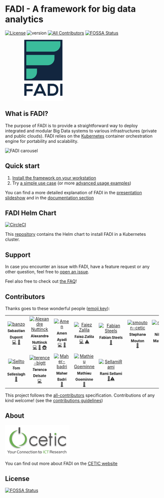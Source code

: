 # FADI - A framework for big data analytics
[![License](https://img.shields.io/badge/License-Apache%202.0-blue.svg)](https://opensource.org/licenses/Apache-2.0) ![version](https://img.shields.io/github/tag/cetic/fadi.svg?label=release) [![All Contributors](https://img.shields.io/badge/all_contributors-10-orange.svg?style=flat)](#contributors)
[![FOSSA Status](https://app.fossa.io/api/projects/git%2Bgithub.com%2Fcetic%2Ffadi.svg?type=shield)](https://app.fossa.io/projects/git%2Bgithub.com%2Fcetic%2Ffadi?ref=badge_shield)

<p align="center" style="width: 50%; height: 200px;">
  <a href="https://fadi.cetic.be"><img src="doc/images/logo.png" height="200"/></a>
</p>
 
## What is FADI?

The purpose of FADI is to provide a straightforward way to deploy integrated and modular Big Data systems to various infrastructures (private and public clouds). FADI relies on the [Kubernetes](https://kubernetes.io/) container orchestration engine for portability and scalability.

![FADI carousel](doc/images/carousel/carousel.gif)

## Quick start

1. [Install the framework on your workstation](INSTALL.md)
2. Try [a simple use case](USERGUIDE.md) (or more [advanced usage examples](examples/README.md))

You can find a more detailed explanation of FADI in the [presentation slideshow](https://fadi.presentations.cetic.be) and in the [documentation section](doc/README.md)

## FADI Helm Chart

[![CircleCI](https://circleci.com/gh/cetic/helm-fadi.svg?style=svg)](https://circleci.com/gh/cetic/helm-fadi/tree/master)

This [repository](https://github.com/cetic/helm-fadi) contains the Helm chart to install FADI in a Kubernetes cluster.

## Support

In case you encounter an issue with FADI, have a feature request or any other question, feel free to [open an issue](https://github.com/cetic/fadi/issues/new/choose).

Feel also free to check out [the FAQ](FAQ.md)!

## Contributors

Thanks goes to these wonderful people ([emoji key](https://allcontributors.org/docs/en/emoji-key)):

<!-- ALL-CONTRIBUTORS-LIST:START - Do not remove or modify this section -->
<!-- prettier-ignore -->
<table>
  <tr>
    <td align="center"><a href="https://github.com/banzo"><img src="https://avatars1.githubusercontent.com/u/2684865?v=4" width="100px;" alt="banzo"/><br /><sub><b>Sebastien Dupont</b></sub></a><br /><a href="https://github.com/cetic/fadi/commits?author=banzo" title="Code">💻</a> <a href="#review-banzo" title="Reviewed Pull Requests">👀</a></td>
    <td align="center"><a href="https://www.linkedin.com/in/alexandre-nuttinck/"><img src="https://avatars1.githubusercontent.com/u/17699324?v=4" width="100px;" alt="Alexandre Nuttinck"/><br /><sub><b>Alexandre Nuttinck</b></sub></a><br /><a href="https://github.com/cetic/fadi/commits?author=alexnuttinck" title="Code">💻</a> <a href="#review-alexnuttinck" title="Reviewed Pull Requests">👀</a> <a href="#infra-alexnuttinck" title="Infrastructure (Hosting, Build-Tools, etc)">🚇</a></td>
    <td align="center"><a href="https://github.com/AyadiAmen"><img src="https://avatars1.githubusercontent.com/u/37482206?v=4" width="100px;" alt="Amen"/><br /><sub><b>Amen Ayadi</b></sub></a><br /><a href="https://github.com/cetic/fadi/commits?author=AyadiAmen" title="Code">💻</a> <a href="#design-AyadiAmen" title="Design">🎨</a></td>
    <td align="center"><a href="https://sites.google.com/site/faiezzalila/"><img src="https://avatars2.githubusercontent.com/u/2330030?v=4" width="100px;" alt="Faiez Zalila"/><br /><sub><b>Faiez Zalila</b></sub></a><br /><a href="https://github.com/cetic/fadi/commits?author=fzalila" title="Code">💻</a> <a href="https://github.com/cetic/fadi/commits?author=fzalila" title="Tests">⚠️</a></td>
    <td align="center"><a href="https://github.com/FabianSteels"><img src="https://avatars3.githubusercontent.com/u/6490581?v=4" width="100px;" alt="Fabian Steels"/><br /><sub><b>Fabian Steels</b></sub></a><br /><a href="#ideas-FabianSteels" title="Ideas, Planning, & Feedback">🤔</a></td>
    <td align="center"><a href="https://github.com/smouton-cetic"><img src="https://avatars3.githubusercontent.com/u/52540999?v=4" width="100px;" alt="smouton-cetic"/><br /><sub><b>Stephane Mouton</b></sub></a><br /><a href="#projectManagement-smouton-cetic" title="Project Management">📆</a></td>
    <td align="center"><a href="https://github.com/nikosmtsk"><img src="https://avatars1.githubusercontent.com/u/36480172?v=4" width="100px;" alt="nikosmtsk"/><br /><sub><b>Nikolaos Matskanis</b></sub></a><br /><a href="#projectManagement-nikosmtsk" title="Project Management">📆</a></td>
  </tr>
  <tr>
    <td align="center"><a href="https://github.com/Sellto"><img src="https://avatars1.githubusercontent.com/u/17011743?v=4" width="100px;" alt="Sellto"/><br /><sub><b>Tom Selleslagh</b></sub></a><br /><a href="https://github.com/cetic/fadi/commits?author=Sellto" title="Documentation">📖</a></td>
    <td align="center"><a href="https://github.com/terence-bigtt"><img src="https://avatars1.githubusercontent.com/u/15094829?v=4" width="100px;" alt="terence-bigtt"/><br /><sub><b>Terence Delsate</b></sub></a><br /><a href="https://github.com/cetic/fadi/commits?author=terence-bigtt" title="Code">💻</a></td>
    <td align="center"><a href="https://github.com/Maher-badri"><img src="https://avatars0.githubusercontent.com/u/52699999?v=4" width="100px;" alt="Maher-badri"/><br /><sub><b>Maher Badri</b></sub></a><br /><a href="#projectManagement-Maher-badri" title="Project Management">📆</a></td>
    <td align="center"><a href="https://github.com/mgoeminne"><img src="https://avatars1.githubusercontent.com/u/1286106?v=4" width="100px;" alt="Mathieu Goeminne"/><br /><sub><b>Mathieu Goeminne</b></sub></a><br /><a href="#ideas-mgoeminne" title="Ideas, Planning, & Feedback">🤔</a></td>
    <td align="center"><a href="https://github.com/SellamiRami"><img src="https://avatars0.githubusercontent.com/u/3645720?v=4" width="100px;" alt="SellamiRami"/><br /><sub><b>Rami Sellami</b></sub></a><br /><a href="#review-SellamiRami" title="Reviewed Pull Requests">👀</a><a href="https://github.com/cetic/fadi/commits?author=SellamiRami" title="Tests">⚠️</a></td>
  </tr>
</table>

<!-- ALL-CONTRIBUTORS-LIST:END -->

This project follows the [all-contributors](https://github.com/all-contributors/all-contributors) specification. Contributions of any kind welcome! (see the [contributions guidelines](CONTRIBUTING.md))

## About

<a href="https://cetic.be/FADI"><img src="doc/images/logos/cetic.png" height="100"/></a>

You can find out more about FADI on the [CETIC website](https://cetic.be/FADI)

## License
[![FOSSA Status](https://app.fossa.io/api/projects/git%2Bgithub.com%2Fcetic%2Ffadi.svg?type=large)](https://app.fossa.io/projects/git%2Bgithub.com%2Fcetic%2Ffadi?ref=badge_large)
